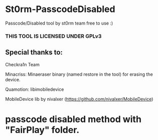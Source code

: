 # St0rm-PasscodeDisabled
Passcode/Disabled tool by st0rm team free to use :)

### THIS TOOL IS LICENSED UNDER GPLv3

## Special thanks to:
 Checkra1n Team
 
 Minacriss: Minaeraser binary (named restore in the tool) for erasing the device.
 
 Quamotion: libimobiledevice

 MobileDevice lib by nivalxer (https://github.com/nivalxer/MobileDevice)
 
 # passcode disabled method with "FairPlay" folder.
